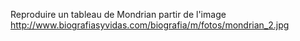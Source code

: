 Reproduire un tableau de Mondrian partir de l'image http://www.biografiasyvidas.com/biografia/m/fotos/mondrian_2.jpg

